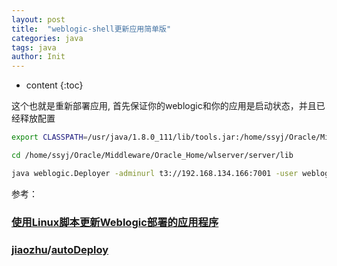 ```yaml
---
layout: post
title:  "weblogic-shell更新应用简单版"
categories: java
tags: java
author: Init
---
```


* content
{:toc}

这个也就是重新部署应用,
首先保证你的weblogic和你的应用是启动状态，并且已经释放配置





``` sh
export CLASSPATH=/usr/java/1.8.0_111/lib/tools.jar:/home/ssyj/Oracle/Middleware/Oracle_Home/wlserver/server/lib/weblogic_sp.jar:/home/ssyj/Oracle/Middleware/Oracle_Home/wlserver/server/lib/weblogic.jar:/home/ssyj/Oracle/Middleware/Oracle_Home/wlserver/server/lib/webservices.jar:/home/ssyj/Oracle/Middleware/Oracle_Home/wlserver/../oracle_common/modules/org.apache.ant_1.7.1/lib/ant-all.jar:/home/ssyj/Oracle/Middleware/Oracle_Home/wlserver/../oracle_common/modules/net.sf.antcontrib_1.1.0.0_1-0b2/lib/ant-contrib.jar:/home/ssyj/Oracle/Middleware/Oracle_Home/wlserver/modules/features/oracle.wls.common.nodemanager_1.0.0.0.jar:.:/usr/java/1.8.0_111/lib/dt.jar:/usr/java/1.8.0_111/lib/tools.jar

cd /home/ssyj/Oracle/Middleware/Oracle_Home/wlserver/server/lib

java weblogic.Deployer -adminurl t3://192.168.134.166:7001 -user weblogic -password weblogic123  -name session -targets sysmanm  -redeploy
```

参考：
### [使用Linux脚本更新Weblogic部署的应用程序](https://blog.csdn.net/yulei_qq/article/details/53318355)
### [jiaozhu](https://github.com/jiaozhu)/**[autoDeploy](https://github.com/jiaozhu/autoDeploy)**

